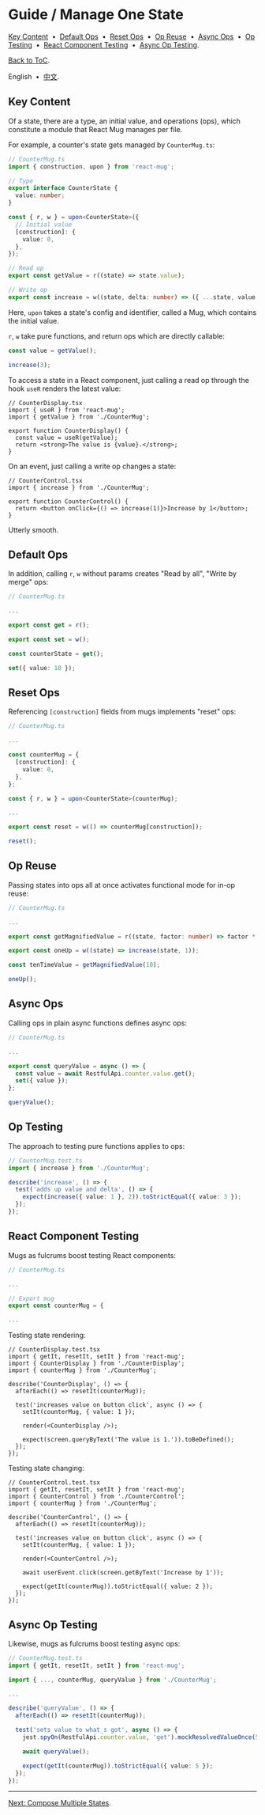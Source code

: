 # Guide / Manage One State

[Key Content](#2adc0d9) &nbsp;•&nbsp; [Default Ops](#6bd7b8b) &nbsp;•&nbsp; [Reset Ops](#1cee2ce) &nbsp;•&nbsp; [Op Reuse](#9446719) &nbsp;•&nbsp; [Async Ops](#3b254c9) &nbsp;•&nbsp; [Op Testing](#09ad009) &nbsp;•&nbsp; [React Component Testing](#ef85503) &nbsp;•&nbsp; [Async Op Testing](#b08049a).

[Back to ToC](./README.en.md).

English &nbsp;•&nbsp; [中文](./57934f5.md).

## <span id="2adc0d9"></span>Key Content

Of a state, there are a type, an initial value, and operations (ops), which constitute a module that React Mug manages per file.

For example, a counter's state gets managed by `CounterMug.ts`:

```ts
// CounterMug.ts
import { construction, upon } from 'react-mug';

// Type
export interface CounterState {
  value: number;
}

const { r, w } = upon<CounterState>({
  // Initial value
  [construction]: {
    value: 0,
  },
});

// Read op
export const getValue = r((state) => state.value);

// Write op
export const increase = w((state, delta: number) => ({ ...state, value: state.value + delta }));
```

Here, `upon` takes a state's config and identifier, called a Mug, which contains the initial value.

`r`, `w` take pure functions, and return ops which are directly callable:

```ts
const value = getValue();

increase(3);
```

To access a state in a React component, just calling a read op through the hook `useR` renders the latest value:

```tsx
// CounterDisplay.tsx
import { useR } from 'react-mug';
import { getValue } from './CounterMug';

export function CounterDisplay() {
  const value = useR(getValue);
  return <strong>The value is {value}.</strong>;
}
```

On an event, just calling a write op changes a state:

```tsx
// CounterControl.tsx
import { increase } from './CounterMug';

export function CounterControl() {
  return <button onClick={() => increase(1)}>Increase by 1</button>;
}
```

Utterly smooth.

## <span id="6bd7b8b"></span>Default Ops

In addition, calling `r`, `w` without params creates "Read by all", "Write by merge" ops:

```ts
// CounterMug.ts

...

export const get = r();

export const set = w();
```

```ts
const counterState = get();

set({ value: 10 });
```

## <span id="1cee2ce"></span>Reset Ops

Referencing `[construction]` fields from mugs implements "reset" ops:

```ts
// CounterMug.ts

...

const counterMug = {
  [construction]: {
    value: 0,
  },
};

const { r, w } = upon<CounterState>(counterMug);

...

export const reset = w(() => counterMug[construction]);
```

```ts
reset();
```

## <span id="9446719"></span>Op Reuse

Passing states into ops all at once activates functional mode for in-op reuse:

```ts
// CounterMug.ts

...

export const getMagnifiedValue = r((state, factor: number) => factor * getValue(state));

export const oneUp = w((state) => increase(state, 1));
```

```ts
const tenTimeValue = getMagnifiedValue(10);

oneUp();
```

## <span id="3b254c9"></span>Async Ops

Calling ops in plain async functions defines async ops:

```ts
// CounterMug.ts

...

export const queryValue = async () => {
  const value = await RestfulApi.counter.value.get();
  set({ value });
};
```

```ts
queryValue();
```

## <span id="09ad009"></span>Op Testing

The approach to testing pure functions applies to ops:

```ts
// CounterMug.test.ts
import { increase } from './CounterMug';

describe('increase', () => {
  test('adds up value and delta', () => {
    expect(increase({ value: 1 }, 2)).toStrictEqual({ value: 3 });
  });
});
```

## <span id="ef85503"></span>React Component Testing

Mugs as fulcrums boost testing React components:

```ts
// CounterMug.ts

...

// Export mug
export const counterMug = {

...
```

Testing state rendering:

```tsx
// CounterDisplay.test.tsx
import { getIt, resetIt, setIt } from 'react-mug';
import { CounterDisplay } from './CounterDisplay';
import { counterMug } from './CounterMug';

describe('CounterDisplay', () => {
  afterEach(() => resetIt(counterMug));

  test('increases value on button click', async () => {
    setIt(counterMug, { value: 1 });

    render(<CounterDisplay />);

    expect(screen.queryByText('The value is 1.')).toBeDefined();
  });
});
```

Testing state changing:

```tsx
// CounterControl.test.tsx
import { getIt, resetIt, setIt } from 'react-mug';
import { CounterControl } from './CounterControl';
import { counterMug } from './CounterMug';

describe('CounterControl', () => {
  afterEach(() => resetIt(counterMug));

  test('increases value on button click', async () => {
    setIt(counterMug, { value: 1 });

    render(<CounterControl />);

    await userEvent.click(screen.getByText('Increase by 1'));

    expect(getIt(counterMug)).toStrictEqual({ value: 2 });
  });
});
```

## <span id="b08049a"></span>Async Op Testing

Likewise, mugs as fulcrums boost testing async ops:

```ts
// CounterMug.test.ts
import { getIt, resetIt, setIt } from 'react-mug';

import { ..., counterMug, queryValue } from './CounterMug';

...

describe('queryValue', () => {
  afterEach(() => resetIt(counterMug));

  test('sets value to what_s got', async () => {
    jest.spyOn(RestfulApi.counter.value, 'get').mockResolvedValueOnce(5);

    await queryValue();

    expect(getIt(counterMug)).toStrictEqual({ value: 5 });
  });
});
```

---

[Next: Compose Multiple States](./7f95611.en.md).
